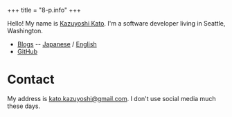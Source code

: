 +++
title = "8-p.info"
+++

Hello! My name is [Kazuyoshi Kato](/me/). I'm a software developer living in Seattle, Washington.

- [Blogs](https://blog.8-p.info/) -- [Japanese](https://blog.8-p.info/ja/) /  [English](https://blog.8-p.info/en/)
- [GitHub](https://github.com/kzys/)

# Contact

My address is kato.kazuyoshi@gmail.com. I don't use social media much these days.
